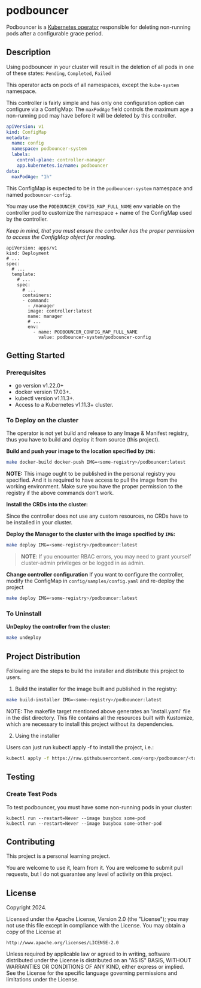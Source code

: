 # podbouncer

Podbouncer is a [Kubernetes operator](https://kubernetes.io/docs/concepts/extend-kubernetes/operator/)
responsible for deleting non-running pods after a configurable grace period.

## Description

Using podbouncer in your cluster will result in the deletion of all pods in one of
these states: `Pending`, `Completed`, `Failed`

This operator acts on pods of all namespaces, except the `kube-system` namespace.

This controller is fairly simple and has only one configuration option can configure
via a ConfigMap: The `maxPodAge` field controls the maximum age a non-running pod
may have before it will be deleted by this controller.

```yaml
apiVersion: v1
kind: ConfigMap
metadata:
  name: config
  namespace: podbouncer-system
  labels:
    control-plane: controller-manager
    app.kubernetes.io/name: podbouncer
data:
  maxPodAge: "1h"
```

This ConfigMap is expected to be in the `podbouncer-system` namespace and named `podbouncer-config`.

You may use the `PODBOUNCER_CONFIG_MAP_FULL_NAME` env variable on the controller
pod to customize the namespace + name of the ConfigMap used by the controller.

*Keep in mind, that you must ensure the controller has the proper permission to access
the ConfigMap object for reading.*

```shell
apiVersion: apps/v1
kind: Deployment
# ...
spec:
  # ...
  template:
    # ...
    spec:
      # ...
      containers:
      - command:
        - /manager
        image: controller:latest
        name: manager
        # ...
        env:
          - name: PODBOUNCER_CONFIG_MAP_FULL_NAME
            value: podbouncer-system/podbouncer-config
```

## Getting Started

### Prerequisites
- go version v1.22.0+
- docker version 17.03+.
- kubectl version v1.11.3+.
- Access to a Kubernetes v1.11.3+ cluster.

### To Deploy on the cluster

The operator is not yet build and release to any Image & Manifest registry, thus you
have to build and deploy it from source (this project).

**Build and push your image to the location specified by `IMG`:**

```sh
make docker-build docker-push IMG=<some-registry>/podbouncer:latest
```

**NOTE:** This image ought to be published in the personal registry you specified.
And it is required to have access to pull the image from the working environment.
Make sure you have the proper permission to the registry if the above commands don’t work.

**Install the CRDs into the cluster:**

Since the controller does not use any custom resources, no CRDs have to be installed in your cluster.

**Deploy the Manager to the cluster with the image specified by `IMG`:**

```sh
make deploy IMG=<some-registry>/podbouncer:latest
```

> **NOTE**: If you encounter RBAC errors, you may need to grant yourself cluster-admin
privileges or be logged in as admin.

**Change controller configuration**
If you want to configure the controller, modify the ConfigMap in `config/samples/config.yaml`
and re-deploy the project

```sh
make deploy IMG=<some-registry>/podbouncer:latest
```

### To Uninstall

**UnDeploy the controller from the cluster:**

```sh
make undeploy
```

## Project Distribution

Following are the steps to build the installer and distribute this project to users.

1. Build the installer for the image built and published in the registry:

```sh
make build-installer IMG=<some-registry>/podbouncer:latest
```

NOTE: The makefile target mentioned above generates an 'install.yaml'
file in the dist directory. This file contains all the resources built
with Kustomize, which are necessary to install this project without
its dependencies.

2. Using the installer

Users can just run kubectl apply -f <URL for YAML BUNDLE> to install the project, i.e.:

```sh
kubectl apply -f https://raw.githubusercontent.com/<org>/podbouncer/<tag or branch>/dist/install.yaml
```

## Testing

### Create Test Pods

To test podbouncer, you must have some non-running pods in your cluster:

```shell
kubectl run --restart=Never --image busybox some-pod
kubectl run --restart=Never --image busybox some-other-pod
```

## Contributing

This project is a personal learning project.

You are welcome to use it, learn from it. You are welcome to submit pull requests,
but I do not guarantee any level of activity on this project.

## License

Copyright 2024.

Licensed under the Apache License, Version 2.0 (the "License");
you may not use this file except in compliance with the License.
You may obtain a copy of the License at

    http://www.apache.org/licenses/LICENSE-2.0

Unless required by applicable law or agreed to in writing, software
distributed under the License is distributed on an "AS IS" BASIS,
WITHOUT WARRANTIES OR CONDITIONS OF ANY KIND, either express or implied.
See the License for the specific language governing permissions and
limitations under the License.

